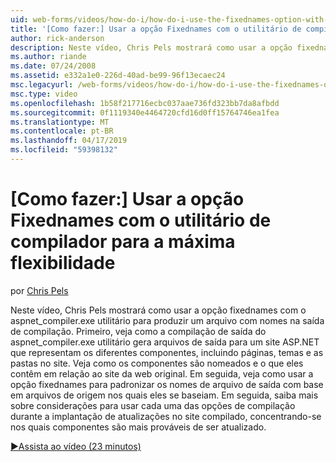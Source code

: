 ```yaml
---
uid: web-forms/videos/how-do-i/how-do-i-use-the-fixednames-option-with-the-compiler-utility-for-maximum-flexibility
title: '[Como fazer:] Usar a opção Fixednames com o utilitário de compilador para a máxima flexibilidade | Microsoft Docs'
author: rick-anderson
description: Neste vídeo, Chris Pels mostrará como usar a opção fixednames com o utilitário aspnet_compiler.exe para produzir um nomes de arquivo consistente na UO de compilação...
ms.author: riande
ms.date: 07/24/2008
ms.assetid: e332a1e0-226d-40ad-be99-96f13ecaec24
msc.legacyurl: /web-forms/videos/how-do-i/how-do-i-use-the-fixednames-option-with-the-compiler-utility-for-maximum-flexibility
msc.type: video
ms.openlocfilehash: 1b58f217716ecbc037aae736fd323bb7da8afbdd
ms.sourcegitcommit: 0f1119340e4464720cfd16d0ff15764746ea1fea
ms.translationtype: MT
ms.contentlocale: pt-BR
ms.lasthandoff: 04/17/2019
ms.locfileid: "59398132"
---
```

# <a name="how-do-i-use-the-fixednames-option-with-the-compiler-utility-for-maximum-flexibility"></a>[Como fazer:] Usar a opção Fixednames com o utilitário de compilador para a máxima flexibilidade

por [Chris Pels](https://twitter.com/chrispels)

Neste vídeo, Chris Pels mostrará como usar a opção fixednames com o aspnet\_compiler.exe utilitário para produzir um arquivo com nomes na saída de compilação. Primeiro, veja como a compilação de saída do aspnet\_compiler.exe utilitário gera arquivos de saída para um site ASP.NET que representam os diferentes componentes, incluindo páginas, temas e as pastas no site. Veja como os componentes são nomeados e o que eles contêm em relação ao site da web original. Em seguida, veja como usar a opção fixednames para padronizar os nomes de arquivo de saída com base em arquivos de origem nos quais eles se baseiam. Em seguida, saiba mais sobre considerações para usar cada uma das opções de compilação durante a implantação de atualizações no site compilado, concentrando-se nos quais componentes são mais prováveis de ser atualizado.

[&#9654;Assista ao vídeo (23 minutos)](https://channel9.msdn.com/Blogs/ASP-NET-Site-Videos/how-do-i-use-the-fixednames-option-with-the-compiler-utility-for-maximum-flexibility)
